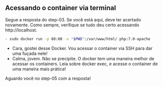 ## Acessando o container via terminal

Segue a resposta do step-03. Se você está aqui, deve ter acertado novamente. Como sempre, verifique se tudo deu certo acessando http://localhost.

```bash
- sudo docker run -p 80:80 -v "$PWD":/var/www/html/ php:7.0-apache
```

- Cara, gostei desse Docker. Vou acessar o container via SSH para dar uma fuçada nele!
- Calma, jovem. Não se precipite. O docker tem uma maneira melhor de acessar os containers. Leia sobre docker exec, e acesse o container de uma maneira mais prática!

Aguardo você no step-05 com a resposta!
